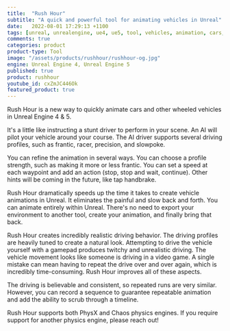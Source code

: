 ```yaml
---
title:  "Rush Hour"
subtitle: "A quick and powerful tool for animating vehicles in Unreal"
date:   2022-08-01 17:29:13 +1100
tags: [unreal, unrealengine, ue4, ue5, tool, vehicles, animation, cars, animation, rushhour]
comments: true
categories: product
product-type: Tool
image: "/assets/products/rushhour/rushhour-og.jpg"
engine: Unreal Engine 4, Unreal Engine 5
published: true
product: rushhour
youtube_id: cxZmJC446Ok
featured_product: true
---
```


Rush Hour is a new way to quickly animate cars and other wheeled vehicles in Unreal Engine 4 & 5.

It's a little like instructing a stunt driver to perform in your scene. An AI will pilot your vehicle around your course. The AI driver supports several driving profiles, such as frantic, racer, precision, and slowpoke.

<!--more-->

You can refine the animation in several ways. You can choose a profile strength, such as making it more or less frantic. You can set a speed at each waypoint and add an action (stop, stop and wait, continue). Other hints will be coming in the future, like tap handbrake.

Rush Hour dramatically speeds up the time it takes to create vehicle animations in Unreal. It eliminates the painful and slow back and forth. You can animate entirely within Unreal. There's no need to export your environment to another tool, create your animation, and finally bring that back.

Rush Hour creates incredibly realistic driving behavior. The driving profiles are heavily tuned to create a natural look. Attempting to drive the vehicle yourself with a gamepad produces twitchy and unrealistic driving. The vehicle movement looks like someone is driving in a video game. A single mistake can mean having to repeat the drive over and over again, which is incredibly time-consuming. Rush Hour improves all of these aspects.

The driving is believable and consistent, so repeated runs are very similar. However, you can record a sequence to guarantee repeatable animation and add the ability to scrub through a timeline.

Rush Hour supports both PhysX and Chaos physics engines. If you require support for another physics engine, please reach out!
